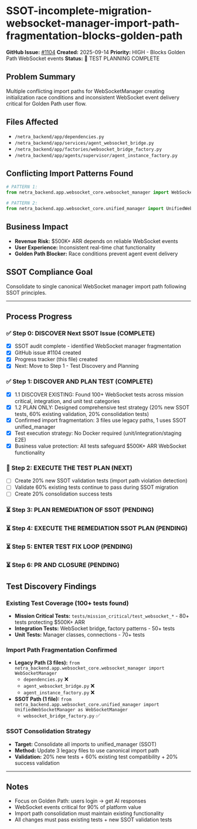 # SSOT-incomplete-migration-websocket-manager-import-path-fragmentation-blocks-golden-path

**GitHub Issue:** [#1104](https://github.com/netra-systems/netra-apex/issues/1104)
**Created:** 2025-09-14
**Priority:** HIGH - Blocks Golden Path WebSocket events
**Status:** 🧪 TEST PLANNING COMPLETE

## Problem Summary
Multiple conflicting import paths for WebSocketManager creating initialization race conditions and inconsistent WebSocket event delivery critical for Golden Path user flow.

## Files Affected
- `/netra_backend/app/dependencies.py`
- `/netra_backend/app/services/agent_websocket_bridge.py`
- `/netra_backend/app/factories/websocket_bridge_factory.py`
- `/netra_backend/app/agents/supervisor/agent_instance_factory.py`

## Conflicting Import Patterns Found
```python
# PATTERN 1:
from netra_backend.app.websocket_core.websocket_manager import WebSocketManager

# PATTERN 2:
from netra_backend.app.websocket_core.unified_manager import UnifiedWebSocketManager as WebSocketManager
```

## Business Impact
- **Revenue Risk:** $500K+ ARR depends on reliable WebSocket events
- **User Experience:** Inconsistent real-time chat functionality
- **Golden Path Blocker:** Race conditions prevent agent event delivery

## SSOT Compliance Goal
Consolidate to single canonical WebSocket manager import path following SSOT principles.

---

## Process Progress

### ✅ Step 0: DISCOVER Next SSOT Issue (COMPLETE)
- [x] SSOT audit complete - identified WebSocket manager fragmentation
- [x] GitHub issue #1104 created
- [x] Progress tracker (this file) created
- [x] Next: Move to Step 1 - Test Discovery and Planning

### ✅ Step 1: DISCOVER AND PLAN TEST (COMPLETE)
- [x] 1.1 DISCOVER EXISTING: Found 100+ WebSocket tests across mission critical, integration, and unit test categories
- [x] 1.2 PLAN ONLY: Designed comprehensive test strategy (20% new SSOT tests, 60% existing validation, 20% consolidation tests)
- [x] Confirmed import fragmentation: 3 files use legacy paths, 1 uses SSOT unified_manager
- [x] Test execution strategy: No Docker required (unit/integration/staging E2E)
- [x] Business value protection: All tests safeguard $500K+ ARR WebSocket functionality

### 🔄 Step 2: EXECUTE THE TEST PLAN (NEXT)
- [ ] Create 20% new SSOT validation tests (import path violation detection)
- [ ] Validate 60% existing tests continue to pass during SSOT migration  
- [ ] Create 20% consolidation success tests
### ⏳ Step 3: PLAN REMEDIATION OF SSOT (PENDING) 
### ⏳ Step 4: EXECUTE THE REMEDIATION SSOT PLAN (PENDING)
### ⏳ Step 5: ENTER TEST FIX LOOP (PENDING)
### ⏳ Step 6: PR AND CLOSURE (PENDING)

## Test Discovery Findings

### Existing Test Coverage (100+ tests found)
- **Mission Critical Tests:** `tests/mission_critical/test_websocket_*` - 80+ tests protecting $500K+ ARR
- **Integration Tests:** WebSocket bridge, factory patterns - 50+ tests
- **Unit Tests:** Manager classes, connections - 70+ tests

### Import Path Fragmentation Confirmed
- **Legacy Path (3 files):** `from netra_backend.app.websocket_core.websocket_manager import WebSocketManager`
  - `dependencies.py` ❌
  - `agent_websocket_bridge.py` ❌
  - `agent_instance_factory.py` ❌
- **SSOT Path (1 file):** `from netra_backend.app.websocket_core.unified_manager import UnifiedWebSocketManager as WebSocketManager`
  - `websocket_bridge_factory.py` ✅

### SSOT Consolidation Strategy
- **Target:** Consolidate all imports to unified_manager (SSOT)
- **Method:** Update 3 legacy files to use canonical import path
- **Validation:** 20% new tests + 60% existing test compatibility + 20% success validation

---

## Notes
- Focus on Golden Path: users login → get AI responses
- WebSocket events critical for 90% of platform value
- Import path consolidation must maintain existing functionality
- All changes must pass existing tests + new SSOT validation tests